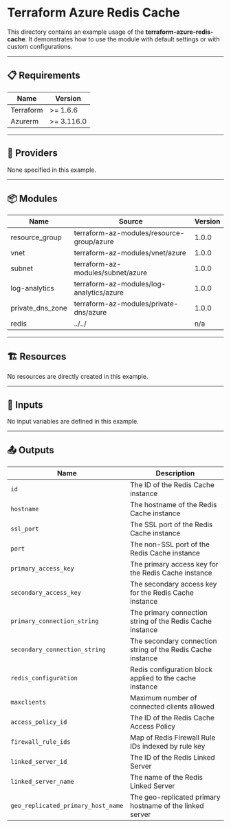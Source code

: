<!-- BEGIN_TF_DOCS -->

# Terraform Azure Redis Cache

This directory contains an example usage of the **terraform-azure-redis-cache**. It demonstrates how to use the module with default settings or with custom configurations.

---

## 📋 Requirements

| Name      | Version   |
|-----------|-----------|
| Terraform | >= 1.6.6  |
| Azurerm   | >= 3.116.0|

---

## 🔌 Providers

None specified in this example.

---

## 📦 Modules

| Name            | Source                              | Version |
|-----------------|-------------------------------------|---------|
| resource_group  | terraform-az-modules/resource-group/azure    | 1.0.0   |
| vnet            | terraform-az-modules/vnet/azure     | 1.0.0   |
| subnet          | terraform-az-modules/subnet/azure   | 1.0.0   |
| log-analytics   | terraform-az-modules/log-analytics/azure | 1.0.0   |
| private_dns_zone| terraform-az-modules/private-dns/azure | 1.0.0   |
| redis           | ../../                              | n/a     |


---

## 🏗️ Resources

No resources are directly created in this example.

---

## 🔧 Inputs

No input variables are defined in this example.

---

## 📤 Outputs

| Name                               | Description                                                 |
| ---------------------------------- | ----------------------------------------------------------- |
| `id`                               | The ID of the Redis Cache instance                          |
| `hostname`                         | The hostname of the Redis Cache instance                    |
| `ssl_port`                         | The SSL port of the Redis Cache instance                    |
| `port`                             | The non-SSL port of the Redis Cache instance                |
| `primary_access_key`               | The primary access key for the Redis Cache instance         |
| `secondary_access_key`             | The secondary access key for the Redis Cache instance       |
| `primary_connection_string`        | The primary connection string of the Redis Cache instance   |
| `secondary_connection_string`      | The secondary connection string of the Redis Cache instance |
| `redis_configuration`              | Redis configuration block applied to the cache instance     |
| `maxclients`                       | Maximum number of connected clients allowed                 |
| `access_policy_id`                 | The ID of the Redis Cache Access Policy                     |
| `firewall_rule_ids`                | Map of Redis Firewall Rule IDs indexed by rule key          |
| `linked_server_id`                 | The ID of the Redis Linked Server                           |
| `linked_server_name`               | The name of the Redis Linked Server                         |
| `geo_replicated_primary_host_name` | The geo-replicated primary hostname of the linked server    |


<!-- END_TF_DOCS -->
